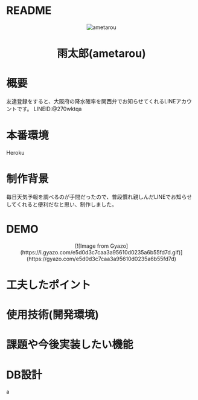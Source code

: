 # README
<div align="center">
<img src="https://github.com/h-takuya21/images/blob/master/ametarou.png" alt="ametarou" title="ametarou">
</div>
<h1 align="center">雨太郎(ametarou)</h1>

# 概要
友達登録をすると、大阪府の降水確率を関西弁でお知らせてくれるLINEアカウントです。
LINEID:@270wktqa

# 本番環境
Heroku

# 制作背景
毎日天気予報を調べるのが手間だったので、普段慣れ親しんだLINEでお知らせしてくれると便利だなと思い、制作しました。

# DEMO
<div width="400" align="center">
[![Image from Gyazo](https://i.gyazo.com/e5d0d3c7caa3a95610d0235a6b55fd7d.gif)](https://gyazo.com/e5d0d3c7caa3a95610d0235a6b55fd7d)
</div>


# 工夫したポイント

# 使用技術(開発環境)

# 課題や今後実装したい機能

# DB設計
a
